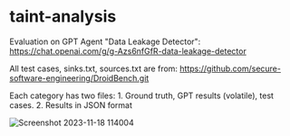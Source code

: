 # taint-analysis
Evaluation on GPT Agent "Data Leakage Detector": https://chat.openai.com/g/g-Azs6nfGfR-data-leakage-detector

All test cases, sinks.txt, sources.txt are from: https://github.com/secure-software-engineering/DroidBench.git

Each category has two files:  1. Ground truth, GPT results (volatile), test cases.
                              2. Results in JSON format



![Screenshot 2023-11-18 114004](https://github.com/har-s-riet/taint-analysis/assets/151479498/9292ab08-8d35-4d84-b729-7229eba5978e)



